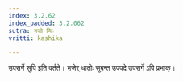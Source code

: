```yaml
---
index: 3.2.62
index_padded: 3.2.062
sutra: भजो ण्विः
vritti: kashika

---
```

उपसर्गे सुपि इति वर्तते। भजेर् धातोः सुबन्त उपपदे उपसर्गे ऽपि प्रभाक्।